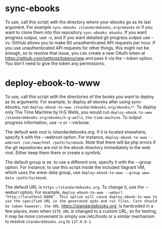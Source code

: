 # sync-ebooks

To use, call this script with the directory where your ebooks go as its last argument. For example `sync-ebooks /standardebooks.org/ebooks` or if you want to clone them into this repository `sync-ebooks ebooks`. If you want progress output, use -v, and if you want detailed git progress output use -vv. GitHub allows you to make 60 unauthenticated API requests per hour. If you use unauthenticated API requests for other things, this might not be enough, so to resolve that issue, you can create a new OAuth token at https://github.com/settings/tokens/new and pass it via the --token option. You don't need to give the token any permissions.

# deploy-ebook-to-www

To use, call this script with the directories of the books you want to deploy as its arguments. For example, to deploy all ebooks after using sync-ebooks, run `deploy-ebook-to-www /standardebooks.org/ebooks/*`. To deploy only The Time Machine by H.G Wells, you would run `deploy-ebook-to-www /standardebooks.org/ebooks/h-g-wells_the-time-machine`. To output progress information, use -v or --verbose.

The default web root is /standardebooks.org. If it is located elsewhere, specify it with the --webroot option. For instance, `deploy-ebook-to-www --webroot /var/www/html /path/to/ebook`. Note that there will be php errors if the git repositories are not in the ebook directory immediately in the web root. Either keep them there or create a symlink.

The default group is se. to use a different one, specify it with the --group option. For instance, to use this script inside the included Vagrant VM, which uses the www-data group, use `deploy-ebook-to-www --group www-data /path/to/ebook`.

The default URL is `https://standardebooks.org`. To change it, use the --weburl option. For example, `deploy-ebook-to-www --weburl "http://localhost:8080". This option will cause deploy-ebook-to-www to use the specified URL in the generated opds and rss files. Care should be taken however; the URL `https://standardebooks.org` is hardcoded in a few places, even when `SITE_URL` is changed to a custom URL, so for testing, it may be more convenient to simply use /etc/hosts or a similar mechanism to resolve `standardebooks.org` to `127.0.0.1`.
